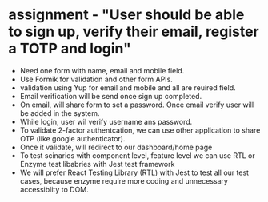 # assignment - "User should be able to sign up, verify their email, register a TOTP and login"
- Need one form with name, email and mobile field.
- Use Formik for validation and other form APIs.
- validation using Yup for email and mobile and all are reuired field.
- Email verification will be send once sign up completed.
- On email, will share form to set a password. Once email verify user will be added in the system.
- While login, user wil verify username ans password.
- To validate 2-factor authentcation, we can use other application to share OTP (like google authenticator).
- Once it validate, will redirect to our dashboard/home page
- To test scinarios with component level, feature level we can use RTL or Enzyme test libabries with Jest test framework
- We will prefer React Testing Library (RTL) with Jest to test all our test cases, because enzyme require more coding and unnecessary accessiblity to DOM.


